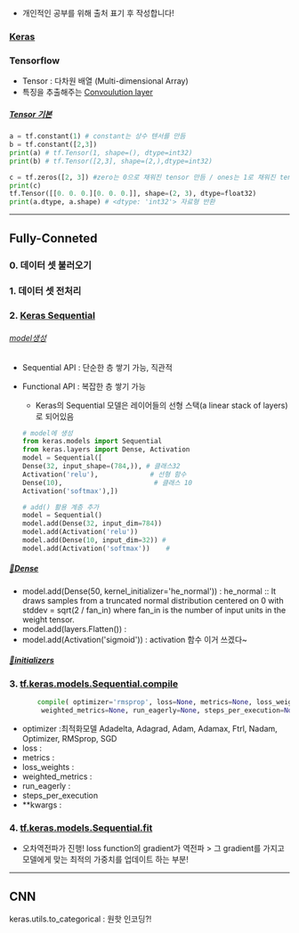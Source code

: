 * 개인적인 공부를 위해 출처 표기 후 작성합니다!
### [Keras](https://keras.io/api/metrics/)
### Tensorflow 
- Tensor : 다차원 배열 (Multi-dimensional Array)
- 특징을 추출해주는 [Convoulution layer](https://tykimos.github.io/2017/01/27/CNN_Layer_Talk/)


##### [Tensor 기본](https://codetorial.net/tensorflow/basics_of_tensor.html)
```python
a = tf.constant(1) # constant는 상수 텐서를 만듬
b = tf.constant([2,3])
print(a) # tf.Tensor(1, shape=(), dtype=int32)
print(b) # tf.Tensor([2,3], shape=(2,),dtype=int32)

c = tf.zeros([2, 3]) #zero는 0으로 채워진 tensor 만듬 / ones는 1로 채워진 tensor 만듬
print(c)
tf.Tensor([[0. 0. 0.][0. 0. 0.]], shape=(2, 3), dtype=float32)
print(a.dtype, a.shape) # <dtype: 'int32'> 자료형 반환
```
-------------------------------
## Fully-Conneted
### 0. 데이터 셋 불러오기
### 1. 데이터 셋 전처리
### 2. [Keras Sequential](http://blog.daum.net/sualchi/13720852)
###### [model생성](https://ebbnflow.tistory.com/128?category=738689)
- Sequential API : 단순한 층 쌓기 가능, 직관적 
- Functional API : 복잡한 층 쌓기 가능

    + Keras의 Sequential 모델은 레이어들의 선형 스택(a linear stack of layers)로 되어있음
    
    ```python
    # model에 생성
    from keras.models import Sequential
    from keras.layers import Dense, Activation
    model = Sequential([
    Dense(32, input_shape=(784,)), # 클래스32
    Activation('relu'),             # 선형 함수
    Dense(10),                       # 클래스 10
    Activation('softmax'),])
    
    # add() 활용 계층 추가
    model = Sequential()
    model.add(Dense(32, input_dim=784))
    model.add(Activation('relu'))
    model.add(Dense(10, input_dim=32)) #
    model.add(Activation('softmax'))    #
    ```
##### [🥑Dense](https://www.tensorflow.org/api_docs/python/tf/keras/layers/Dense?hl=ko)
- model.add(Dense(50, kernel_initializer='he_normal')) : he_normal :: It draws samples from a truncated normal distribution centered on 0 with stddev = sqrt(2 / fan_in) where fan_in is the number of input units in the weight tensor.
- model.add(layers.Flatten()) : 
- model.add(Activation('sigmoid')) : activation 함수 이거 쓰겠다~
##### [🍇initializers](https://www.tensorflow.org/api_docs/python/tf/keras/initializers/HeNormal)

### 3. [tf.keras.models.Sequential.compile](https://www.tensorflow.org/api_docs/python/tf/keras/Model)

 ```python
        compile( optimizer='rmsprop', loss=None, metrics=None, loss_weights=None,
         weighted_metrics=None, run_eagerly=None, steps_per_execution=None, **kwargs)
 ```
 
- optimizer :최적화모델 Adadelta, Adagrad, Adam, Adamax, Ftrl, Nadam, Optimizer, RMSprop, SGD
- loss : 
- metrics :
- loss_weights : 
- weighted_metrics : 
- run_eagerly :
- steps_per_execution
- **kwargs : 

### 4. [tf.keras.models.Sequential.fit](https://www.tensorflow.org/api_docs/python/tf/keras/Model)
- 오차역전파가 진행! loss function의 gradient가 역전파 > 그 gradient를 가지고 모델에게 맞는 최적의 가중치를 업데이트 하는 부분!
-----------------------------------

## CNN

keras.utils.to_categorical : 원핫 인코딩?!
